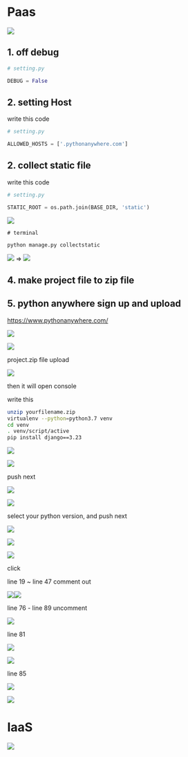 # Paas

![](C:\Users\jin47\AppData\Roaming\marktext\images\2023-04-19-00-07-18-image.png)



## 1. off debug

```python
# setting.py

DEBUG = False
```

## 2.  setting Host

write this code

```python
# setting.py

ALLOWED_HOSTS = ['.pythonanywhere.com']
```



## 2. collect static file

write this code

```python
# setting.py

STATIC_ROOT = os.path.join(BASE_DIR, 'static')
```

![](C:\Users\jin47\AppData\Roaming\marktext\images\2023-04-19-00-15-17-image.png)



```terminal
# terminal

python manage.py collectstatic

```

![](C:\Users\jin47\AppData\Roaming\marktext\images\2023-04-19-00-18-34-image.png)       =>             ![](C:\Users\jin47\AppData\Roaming\marktext\images\2023-04-19-00-19-22-image.png)





## 4. make project file to zip file

## 5. python anywhere sign up and upload

https://www.pythonanywhere.com/



![](C:\Users\jin47\AppData\Roaming\marktext\images\2023-04-19-00-24-50-image.png)

![](C:\Users\jin47\AppData\Roaming\marktext\images\2023-04-19-00-26-04-image.png)

project.zip file upload

![](C:\Users\jin47\AppData\Roaming\marktext\images\2023-04-19-00-26-49-image.png)



then it will open console

write this

```bash
unzip yourfilename.zip
virtualenv --python=python3.7 venv
cd venv
. venv/script/active
pip install django==3.23
```

![](C:\Users\jin47\AppData\Roaming\marktext\images\2023-04-19-01-11-09-image.png)

![](C:\Users\jin47\AppData\Roaming\marktext\images\2023-04-19-01-11-45-image.png)



push next 

![](C:\Users\jin47\AppData\Roaming\marktext\images\2023-04-19-01-12-40-image.png)

![](C:\Users\jin47\AppData\Roaming\marktext\images\2023-04-19-01-13-31-image.png)

select your python version, and push next

![](C:\Users\jin47\AppData\Roaming\marktext\images\2023-04-19-01-15-32-image.png)

![](C:\Users\jin47\AppData\Roaming\marktext\images\2023-04-19-01-16-00-image.png)

![](C:\Users\jin47\AppData\Roaming\marktext\images\2023-04-19-01-17-22-image.png)

click

line 19 ~ line 47 comment out

![](C:\Users\jin47\AppData\Roaming\marktext\images\2023-04-19-01-19-35-image.png)![](C:\Users\jin47\AppData\Roaming\marktext\images\2023-04-19-01-19-53-image.png)





line 76 - line 89 uncomment

![](C:\Users\jin47\AppData\Roaming\marktext\images\2023-04-19-01-21-53-image.png)



line 81 

![](C:\Users\jin47\AppData\Roaming\marktext\images\2023-04-19-01-23-07-image.png)

![](C:\Users\jin47\AppData\Roaming\marktext\images\2023-04-19-01-23-34-image.png)



line 85

![](C:\Users\jin47\AppData\Roaming\marktext\images\2023-04-19-01-24-04-image.png)

![](C:\Users\jin47\AppData\Roaming\marktext\images\2023-04-19-01-24-21-image.png)









# IaaS

![](C:\Users\jin47\AppData\Roaming\marktext\images\2023-04-19-00-08-03-image.png)




